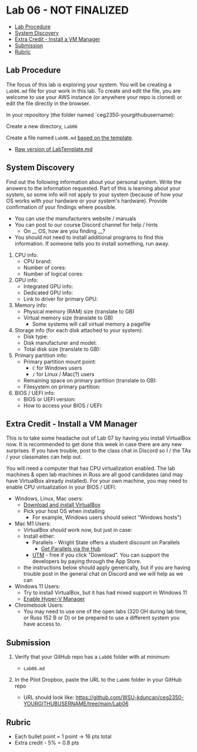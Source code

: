 # Lab 06 - NOT FINALIZED

- [Lab Procedure](#Lab-Procedure)
- [System Discovery](#System-Discovery)
- [Extra Credit - Install a VM Manager](#Extra-Credit---Install-a-VM-Manager)
- [Submission](#Submission)
- [Rubric](#Rubric)

## Lab Procedure

The focus of this lab is exploring your system. You will be creating a `Lab06.md` file for your work in this lab. To create and edit the file, you are welcome to use your AWS instance (or anywhere your repo is cloned) or edit the file directly in the browser.

In your repository (the folder named `ceg2350-yourgithubusername):

Create a new directory, `Lab06`

Create a file named `Lab06.md` [based on the template](LabTemplate.md).

- [Raw version of LabTemplate.md](https://raw.githubusercontent.com/pattonsgirl/CEG2350/main/Labs/Lab06/LabTemplate.md)

## System Discovery

Find out the following information about your personal system. Write the answers to the information requested. Part of this is learning about your system, so some info will not apply to your system (because of how your OS works with your hardware or your system's hardware). Provide confirmation of your findings where possible.

- You can use the manufacturers website / manuals
- You can post to our course Discord channel for help / hints
  - On \_\_ OS, how are you finding \_\_?
- You should _not_ need to install additional programs to find this information. If someone tells you to install something, run away.

1. CPU info:
    - CPU brand:
    - Number of cores:
    - Number of logical cores:
2. GPU info:
    - Integrated GPU info:
    - Dedicated GPU info: 
    - Link to driver for primary GPU: 
3. Memory info:
    - Physical memory (RAM) size (translate to GB)
    - Virtual memory size (translate to GB)
      - Some systems will call virtual memory a pagefile
4. Storage info (for each disk attached to your system): 
    - Disk type:
    - Disk manufacturer and model:
    - Total disk size (translate to GB):
5. Primary partition info:
    - Primary partition mount point:
      - `C` for Windows users
      - `/` for Linux / Mac(?) users
    - Remaining space on primary partition (translate to GB):
    - Filesystem on primary partition:
6. BIOS / UEFI info: 
    - BIOS or UEFI version: 
    - How to access your BIOS / UEFI: 

## Extra Credit - Install a VM Manager

This is to take some headache out of Lab 07 by having you install VirtualBox now. It is recommended to get done this week in case there are any new surprises. If you have trouble, post to the class chat in Discord so I / the TAs / your classmates can help out.

You will need a computer that has CPU virtualization enabled. The lab machines & open lab machines in Russ are all good candidates (and may have VirtualBox already installed). For your own machine, you may need to enable CPU virtualization in your BIOS / UEFI.

- Windows, Linux, Mac users:
  - [Download and install VirtualBox](https://www.virtualbox.org/wiki/Downloads)
  - Pick your host OS when installing
    - For example, Windows users should select "Windows hosts")
- Mac M1 Users:
  - VirtualBox _should_ work now, but just in case:
  - Install either:
    - Parallels - Wright State offers a student discount on Parallels
      - [Get Parallels via the Hub](https://www.wright.edu/information-technology/software-purchases-for-personal-use)
    - [UTM](https://mac.getutm.app/) - free if you click "Download". You can support the developers by paying through the App Store.
  - the instructions below should apply generically, but if you are having trouble post in the general chat on Discord and we will help as we can
- Windows 11 Users:
  - Try to install VirtualBox, but it has had mixed support in Windows 11
  - [Enable Hyper-V Manager](https://www.groovypost.com/howto/enable-virtualization-in-windows-11/)
- Chromebook Users:
  - You may need to use one of the open labs (320 OH during lab time, or Russ 152 B or D) or be prepared to use a different system you have access to.

## Submission

1. Verify that your GitHub repo has a `Lab06` folder with at minimum:

   - `Lab06.md`

2. In the Pilot Dropbox, paste the URL to the `Lab06` folder in your GitHub repo
   - URL should look like: https://github.com/WSU-kduncan/ceg2350-YOURGITHUBUSERNAME/tree/main/Lab06

## Rubric

- Each bullet point = 1 point -> 16 pts total
- Extra credit - 5% = 0.8 pts
